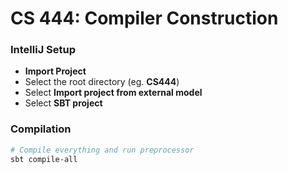 CS 444: Compiler Construction
=====

### IntelliJ Setup
- **Import Project**
- Select the root directory (eg. **CS444**)
- Select **Import project from external model**
- Select **SBT project**

### Compilation
```bash
# Compile everything and run preprocessor
sbt compile-all
```

